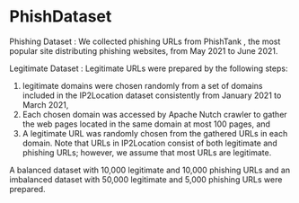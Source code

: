 # PhishDataset

Phishing Dataset : We collected phishing URLs from PhishTank , the most popular site distributing phishing websites, from May 2021 to June 2021. 

Legitimate Dataset : Legitimate URLs were prepared by the following steps: 
1) legitimate domains were chosen randomly from a set of domains included in the IP2Location  dataset consistently from January 2021 to March 2021, 
2) Each chosen domain was accessed by Apache Nutch crawler to gather the web pages located in the same domain at most 100 pages, and
3) A legitimate URL was randomly chosen from the gathered URLs in each domain.
Note that URLs in IP2Location consist of both legitimate and phishing URLs; however, we assume that most URLs are legitimate. 

A balanced dataset with 10,000 legitimate and 10,000 phishing URLs and an imbalanced dataset with 50,000 legitimate and 5,000 phishing URLs were prepared.

